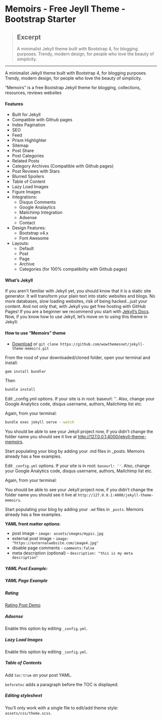
# Memoirs - Free Jeyll Theme - Bootstrap Starter

> ## Excerpt
> A minimalist Jekyll theme built with Bootstrap 4, for blogging purposes. Trendy, modern design, for people who love the beauty of simplicity.

---
A minimalist Jekyll theme built with Bootstrap 4, for blogging purposes. Trendy, modern design, for people who love the beauty of simplicity.

“Memoirs” is a free Bootstrap Jekyll theme for blogging, collections, resources, reviews websites

#### Features

-   Built for Jekyll
-   Compatible with Github pages
-   Index Pagination
-   SEO
-   Feed
-   Prism Highlighter
-   Sitemap
-   Post Share
-   Post Categories
-   Related Posts
-   Category Archives (Compatible with Github pages)
-   Post Reviews with Stars
-   Blurred Spoilers
-   Table of Content
-   Lazy Load Images
-   Figure Images
-   Integrations:
    -   Disqus Comments
    -   Google Analaytics
    -   Mailchimp Integration
    -   Adsense
    -   Contact
-   Design Features:
    -   Bootstrap v4.x
    -   Font Awesome
-   Layouts:
    -   Default
    -   Post
    -   Page
    -   Archive
    -   Categories (for 100% compatibility with Github pages)

#### What’s Jekyll

If you aren’t familiar with Jekyll yet, you should know that it is a static site generator. It will transform your plain text into static websites and blogs. No more databases, slow loading websites, risk of being hacked…just your content. And not only that, with Jekyll you get free hosting with GitHub Pages! If you are a beginner we recommend you start with [Jekyll’s Docs](https://jekyllrb.com/docs/installation/). Now, if you know how to use Jekyll, let’s move on to using this theme in Jekyll:

#### How to use “Memoirs” theme

-   [Download](https://github.com/wowthemesnet/jekyll-theme-memoirs/archive/master.zip) or `git clone https://github.com/wowthemesnet/jekyll-theme-memoirs.git`

From the rood of your downloaded/cloned folder, open your terminal and install:
```bash
gem install bundler
```
Then
```bash
bundle install
```

Edit _config.yml options. If your site is in root: baseurl: ''. Also, change your Google Analytics code, disqus username, authors, Mailchimp list etc.

Again, from your terminal:
```bash
bundle exec jekyll serve --watch
```

You should be able to see your Jekyll project now, if you didn’t change the folder name you should see it live at http://127.0.0.1:4000/jekyll-theme-memoirs.

Start populating your blog by adding your .md files in _posts. Memoirs already has a few examples.

Edit `_config.yml` options. If your site is in root: `baseurl: ''`. Also, change your Google Analytics code, disqus username, authors, Mailchimp list etc.

Again, from your terminal:

You should be able to see your Jekyll project now, if you didn’t change the folder name you should see it live at `http://127.0.0.1:4000/jekyll-theme-memoirs`.

Start populating your blog by adding your `.md` files in `_posts`. Memoirs already has a few examples.

**YAML front matter options**:

-   post image - `image: assets/images/mypic.jpg`
-   external post image - `image: "https://externalwebsite.com/image4.jpg"`
-   disable page comments - `comments:false`
-   meta description (optional) - `description: "this is my meta description"`

##### YAML Post Example:

##### YAML Page Example

##### Rating

[Rating Post Demo](https://wowthemesnet.github.io/jekyll-theme-memoirs/review-oscar/)

##### Adsense

Enable this option by editing `_config.yml`.

##### Lazy Load Images

Enable this option by editing `_config.yml`.

##### Table of Contents

Add `toc:true` on your post YAML.

`beforetoc` adds a paragraph before the TOC is displayed.

##### Editing stylesheet

You’ll only work with a single file to edit/add theme style: `assets/css/theme.scss`.
